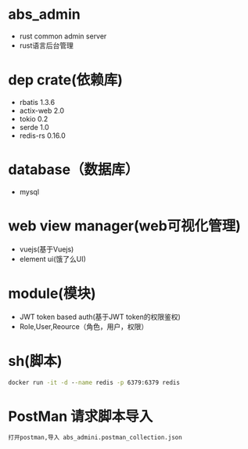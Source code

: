 # abs_admin
*  rust  common admin server
*  rust语言后台管理

# dep crate(依赖库)
* rbatis 1.3.6
* actix-web 2.0
* tokio 0.2
* serde 1.0
* redis-rs 0.16.0

# database（数据库）
* mysql

# web view manager(web可视化管理)
* vuejs(基于Vuejs)
* element ui(饿了么UI)

# module(模块)
* JWT token based auth(基于JWT token的权限鉴权)
* Role,User,Reource（角色，用户，权限）


# sh(脚本)
```cmd
docker run -it -d --name redis -p 6379:6379 redis
```

# PostMan  请求脚本导入
```cmd
打开postman,导入 abs_admini.postman_collection.json
```
